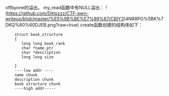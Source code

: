 offbyone的溢出。
my_read函数中有NULL溢出：
!(https://github.com/Dittozzz/CTF-pwn-writeup/blob/master/%E5%9B%BE%E7%89%87/CBIY3)4NR8PG%5BK%7DKQ%60%60DJEB.png?raw=true)
create函数创建的结构体如下：
```
    struct book_structure
    {
       long long book_rank
       char *name_ptr
       char *description
       long long size
    
    }
    ----low addr ----
    name chunk
    description chunk
    book structure chunk
    ----high addr-----
```

